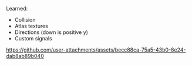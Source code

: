 Learned:
- Collision
- Atlas textures
- Directions (down is positive y)
- Custom signals

https://github.com/user-attachments/assets/becc88ca-75a5-43b0-8e24-dab8ab89b040

